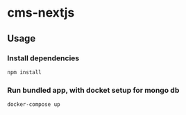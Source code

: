 # cms-nextjs
## Usage

### Install dependencies

```bash
npm install
```

### Run bundled app, with docket setup for mongo db
```bash
docker-compose up
```
